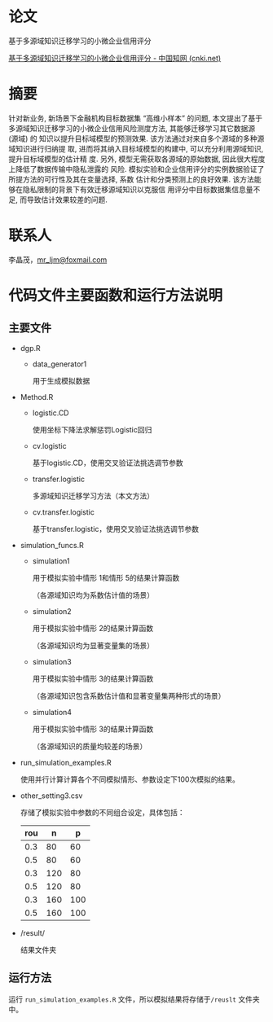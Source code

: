 # 论文

基于多源域知识迁移学习的小微企业信用评分

[基于多源域知识迁移学习的小微企业信用评分 - 中国知网 (cnki.net)](https://kns.cnki.net/kcms2/article/abstract?v=WdAl4K16JyWnrwJ7JhdrFG9Hm0-CbGTRZvjGKjefiabQpA5_3qK_5xUSWYVNjvWGtADvd9DZH0MQXUGJhasHLaN29iHMq0f9coM4hJpktAt6rTiMuJWqxL9eA9Oq9J8wp25IytxvTMGCaVLrjjQN3A==&uniplatform=NZKPT)



# 摘要

针对新业务, 新场景下金融机构目标数据集 “高维小样本” 的问题, 本文提出了基于 多源域知识迁移学习的小微企业信用风险测度方法, 其能够迁移学习其它数据源 (源域) 的 知识以提升目标域模型的预测效果. 该方法通过对来自多个源域的多种源域知识进行归纳提 取, 进而将其纳入目标域模型的构建中, 可以充分利用源域知识, 提升目标域模型的估计精 度. 另外, 模型无需获取各源域的原始数据, 因此很大程度上降低了数据传输中隐私泄露的 风险. 模拟实验和企业信用评分的实例数据验证了所提方法的可行性及其在变量选择, 系数 估计和分类预测上的良好效果. 该方法能够在隐私限制的背景下有效迁移源域知识以克服信 用评分中目标数据集信息量不足, 而导致估计效果较差的问题.



# 联系人

李晶茂，[mr_ljm@foxmail.com](mailto:mr_ljm@foxmail.com)



# 代码文件主要函数和运行方法说明

## 主要文件

* dgp.R

  * data_generator1

    用于生成模拟数据

    

* Method.R

  * logistic.CD

    使用坐标下降法求解惩罚Logistic回归

  * cv.logistic

    基于logistic.CD，使用交叉验证法挑选调节参数

  * transfer.logistic

     多源域知识迁移学习方法（本文方法）

  * cv.transfer.logistic

    基于transfer.logistic，使用交叉验证法挑选调节参数

    

* simulation_funcs.R

  * simulation1

    用于模拟实验中情形 1和情形 5的结果计算函数

    （各源域知识均为系数估计值的场景）

  * simulation2

    用于模拟实验中情形 2的结果计算函数

    （各源域知识均为显著变量集的场景）

  * simulation3

    用于模拟实验中情形 3的结果计算函数

    （各源域知识包含系数估计值和显著变量集两种形式的场景）

  * simulation4

    用于模拟实验中情形 3的结果计算函数

    （各源域知识的质量均较差的场景）

    

* run_simulation_examples.R

  使用并行计算计算各个不同模拟情形、参数设定下100次模拟的结果。



* other_setting3.csv

  存储了模拟实验中参数的不同组合设定，具体包括：

  | rou  | n    | p    |
  | ---- | ---- | ---- |
  | 0.3  | 80   | 60   |
  | 0.5  | 80   | 60   |
  | 0.3  | 120  | 80   |
  | 0.5  | 120  | 80   |
  | 0.3  | 160  | 100  |
  | 0.5  | 160  | 100  |



* /result/

  结果文件夹

  

## 运行方法

运行 `run_simulation_examples.R` 文件，所以模拟结果将存储于`/reuslt` 文件夹中。